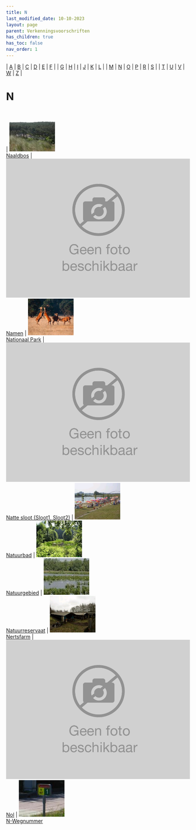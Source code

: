 ```yaml
---
title: N
last_modified_date: 10-10-2023
layout: page
parent: Verkenningsvoorschriften
has_children: true
has_toc: false
nav_order: 1
---
```


| [A](../A/A.html) | [B](../B/B.html) | [C](../C/C.html) | [D](../D/D.html) | [E](../E/E.html) | [F](../F/F.html) |
| [G](../G/G.html) | [H](../H/H.html) | [I](../I/I.html) | [J](../J/J.html) | [K](../K/K.html) | [L](../L/L.html) |
| [M](../M/M.html) | [N](../N/N.html) | [O](../O/O.html) | [P](../P/P.html) | [R](../R/R.html) | [S](../S/S.html) |
| [T](../T/T.html) | [U](../U/U.html) | [V](../V/V.html) | [W](../W/W.html) | [Z](../Z/Z.html) |

N
=

|     |     |     |     |     |
| --- | --- | --- | --- | --- |

| [![](../B/Bos/vv_0190_125x100.jpg)](Naaldbos/Naaldbos.html)<br>[Naaldbos](Naaldbos/Naaldbos.html)
| [![](../../images/foto-niet-beschikbaar.jpg)](Namen/Namen.html)<br>[Namen](Namen/Namen.html)
| [![](Nationaal_Park/Nationaal_Park_125x100.bmp)](Nationaal_Park/Nationaal_Park.html)<br>[Nationaal Park](Nationaal_Park/Nationaal_Park.html)
| [![](../../images/foto-niet-beschikbaar.jpg)](Natte_sloot/Natte_sloot.html)<br>[Natte sloot (Sloot1, Sloot2)](Natte_sloot/Natte_sloot.html)
| [![](Natuurbad/Natuurbad_125x100.bmp)](Natuurbad/Natuurbad.html)<br>[Natuurbad](Natuurbad/Natuurbad.html)
| [![](Natuurgebied/Natuurgebied_125x100.bmp)](Natuurgebied/Natuurgebied.html)<br>[Natuurgebied](Natuurgebied/Natuurgebied.html)
| [![](Natuurreservaat/Natuurreservaat_125x100.jpg)](Natuurreservaat/Natuurreservaat.html)<br>[Natuurreservaat](Natuurreservaat/Natuurreservaat.html)
| [![](Nertsfarm/Nertsfarm_125x100.bmp)](Nertsfarm/Nertsfarm.html)<br>[Nertsfarm](Nertsfarm/Nertsfarm.html)
| [![](../../images/foto-niet-beschikbaar.jpg)](Nol/Nol.html)<br>[Nol](Nol/Nol.html)
| [![](N-Wegnummer/vv_0696_125x100.jpg)](N-Wegnummer/N-Wegnummer.html)<br>[N-Wegnummer](N-Wegnummer/N-Wegnummer.html)
